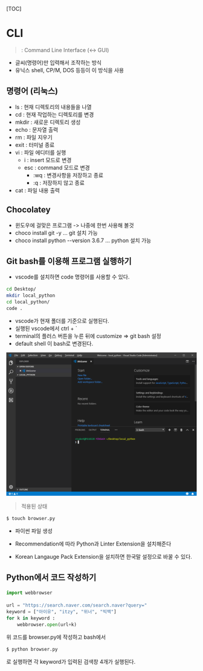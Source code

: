 [TOC]

# CLI

> : Command Line Interface (<-> GUI)

- 글씨(명령어)만 입력해서 조작하는 방식
- 유닉스 shell, CP/M, DOS 등등이 이 방식을 사용



## 명령어 (리눅스)

- ls : 현재 디렉토리의 내용들을 나열
- cd : 현재 작업하는 디렉토리를 변경
- mkdir : 새로운 디렉토리 생성
- echo : 문자열 출력
- rm : 파일 지우기
- exit : 터미널 종료
- vi : 파일 에디터를 실행
  - i : insert 모드로 변경
  - esc : command 모드로 변경
    - :wq : 변경사항을 저장하고 종료
    - :q : 저장하지 않고 종료
- cat : 파일 내용 출력



## Chocolatey

- 윈도우에 걸맞은 프로그램 -> 나중에 한번 사용해 볼것
- choco install git -y ... git 설치 가능
- choco install python --version 3.6.7 ... python 설치 가능



## Git bash를 이용해 프로그램 실행하기

- vscode를 설치하면 code 명령어를 사용할 수 있다.

```bash
cd Desktop/
mkdir local_python
cd local_python/
code .
```

- vscode가 현재 폴더를 기준으로 실행된다.
- 실행된 vscode에서 ctrl + `
- terminal의 플러스 버튼을 누른 뒤에 customize => git bash 설정
- default shell 이 bash로 변경된다.

![1551058110110](assets/1551058110110.png)

> 적용된 상태

```BASH
$ touch browser.py
```

- 파이썬 파일 생성
- Recommendation에 따라 Python과 Linter Extension을 설치해준다

- Korean Langauge Pack Extension을 설치하면 한국말 설정으로 바꿀 수 있다.



## Python에서 코드 작성하기

```python
import webbrowser

url = "https://search.naver.com/search.naver?query="
keyword = ["아이유", "itzy", "위너", "빅백"]
for k in keyword :
    webbrowser.open(url+k)
```

위 코드를 browser.py에 작성하고 bash에서

```bash
$ python browser.py
```

로 실행하면 각 keyword가 입력된 검색창 4개가 실행된다.

